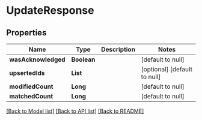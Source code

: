 # UpdateResponse
## Properties

Name | Type | Description | Notes
------------ | ------------- | ------------- | -------------
**wasAcknowledged** | **Boolean** |  | [default to null]
**upsertedIds** | **List** |  | [optional] [default to null]
**modifiedCount** | **Long** |  | [default to null]
**matchedCount** | **Long** |  | [default to null]

[[Back to Model list]](../README.md#documentation-for-models) [[Back to API list]](../README.md#documentation-for-api-endpoints) [[Back to README]](../README.md)

